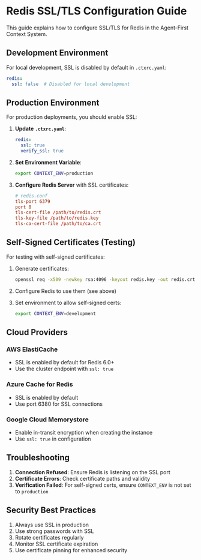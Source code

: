 # Redis SSL/TLS Configuration Guide

This guide explains how to configure SSL/TLS for Redis in the Agent-First Context System.

## Development Environment

For local development, SSL is disabled by default in `.ctxrc.yaml`:

```yaml
redis:
  ssl: false  # Disabled for local development
```

## Production Environment

For production deployments, you should enable SSL:

1. **Update `.ctxrc.yaml`**:
   ```yaml
   redis:
     ssl: true
     verify_ssl: true
   ```

2. **Set Environment Variable**:
   ```bash
   export CONTEXT_ENV=production
   ```

3. **Configure Redis Server** with SSL certificates:
   ```conf
   # redis.conf
   tls-port 6379
   port 0
   tls-cert-file /path/to/redis.crt
   tls-key-file /path/to/redis.key
   tls-ca-cert-file /path/to/ca.crt
   ```

## Self-Signed Certificates (Testing)

For testing with self-signed certificates:

1. Generate certificates:
   ```bash
   openssl req -x509 -newkey rsa:4096 -keyout redis.key -out redis.crt -days 365 -nodes
   ```

2. Configure Redis to use them (see above)

3. Set environment to allow self-signed certs:
   ```bash
   export CONTEXT_ENV=development
   ```

## Cloud Providers

### AWS ElastiCache
- SSL is enabled by default for Redis 6.0+
- Use the cluster endpoint with `ssl: true`

### Azure Cache for Redis
- SSL is enabled by default
- Use port 6380 for SSL connections

### Google Cloud Memorystore
- Enable in-transit encryption when creating the instance
- Use `ssl: true` in configuration

## Troubleshooting

1. **Connection Refused**: Ensure Redis is listening on the SSL port
2. **Certificate Errors**: Check certificate paths and validity
3. **Verification Failed**: For self-signed certs, ensure `CONTEXT_ENV` is not set to `production`

## Security Best Practices

1. Always use SSL in production
2. Use strong passwords with SSL
3. Rotate certificates regularly
4. Monitor SSL certificate expiration
5. Use certificate pinning for enhanced security
